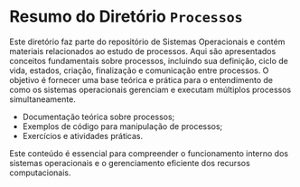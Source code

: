 # Resumo do Diretório `Processos`

Este diretório faz parte do repositório de Sistemas Operacionais e contém materiais relacionados ao estudo de processos. Aqui são apresentados conceitos fundamentais sobre processos, incluindo sua definição, ciclo de vida, estados, criação, finalização e comunicação entre processos. O objetivo é fornecer uma base teórica e prática para o entendimento de como os sistemas operacionais gerenciam e executam múltiplos processos simultaneamente.

- Documentação teórica sobre processos;
- Exemplos de código para manipulação de processos;
- Exercícios e atividades práticas.

Este conteúdo é essencial para compreender o funcionamento interno dos sistemas operacionais e o gerenciamento eficiente dos recursos computacionais.